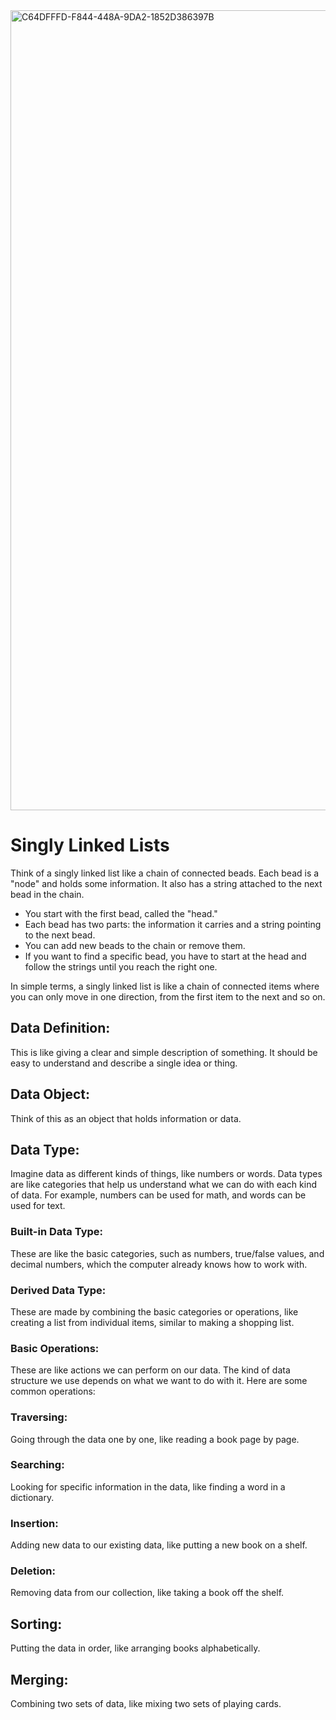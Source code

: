 <img width="1280" alt="C64DFFFD-F844-448A-9DA2-1852D386397B" src="https://github.com/manningstinson/holbertonschool-low_level_programming/assets/104523090/b2d138a0-fc78-4d30-9777-de5da868000b">

# Singly Linked Lists
Think of a singly linked list like a chain of connected beads. Each bead is a "node" and holds some information. It also has a string attached to the next bead in the chain.

- You start with the first bead, called the "head."
- Each bead has two parts: the information it carries and a string pointing to the next bead.
- You can add new beads to the chain or remove them.
- If you want to find a specific bead, you have to start at the head and follow the strings until you reach the right one.

In simple terms, a singly linked list is like a chain of connected items where you can only move in one direction, from the first item to the next and so on.

## Data Definition: 
This is like giving a clear and simple description of something. It should be easy to understand and describe a single idea or thing.

## Data Object: 
Think of this as an object that holds information or data.

## Data Type: 
Imagine data as different kinds of things, like numbers or words. Data types are like categories that help us understand what we can do with each kind of data. For example, numbers can be used for math, and words can be used for text.

### Built-in Data Type: 
These are like the basic categories, such as numbers, true/false values, and decimal numbers, which the computer already knows how to work with.

### Derived Data Type: 
These are made by combining the basic categories or operations, like creating a list from individual items, similar to making a shopping list.

### Basic Operations: 
These are like actions we can perform on our data. The kind of data structure we use depends on what we want to do with it. Here are some common operations:

### Traversing: 
Going through the data one by one, like reading a book page by page.

### Searching: 
Looking for specific information in the data, like finding a word in a dictionary.

### Insertion: 
Adding new data to our existing data, like putting a new book on a shelf.

### Deletion: 
Removing data from our collection, like taking a book off the shelf.

## Sorting: 
Putting the data in order, like arranging books alphabetically.

## Merging: 
Combining two sets of data, like mixing two sets of playing cards.
   
